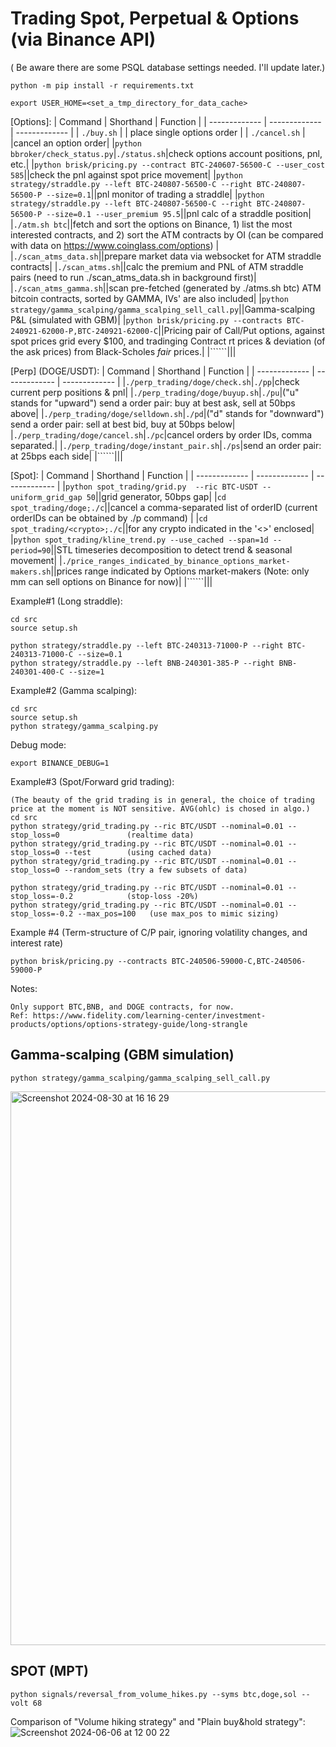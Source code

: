 # Trading Spot, Perpetual & Options (via Binance API)

( Be aware there are some PSQL database settings needed. I'll update later.)
```
python -m pip install -r requirements.txt

export USER_HOME=<set_a_tmp_directory_for_data_cache>
```

[Options]:
| Command  | Shorthand | Function |
| ------------- | ------------- | ------------- |
| ```./buy.sh```  |   | place single options order |
| ```./cancel.sh```  |  |cancel an option order|
|```python bbroker/check_status.py```|```./status.sh```|check options account positions, pnl, etc.|
|```python brisk/pricing.py --contract BTC-240607-56500-C --user_cost 585```||check the pnl against spot price movement|
|```python strategy/straddle.py --left BTC-240807-56500-C --right BTC-240807-56500-P --size=0.1```||pnl monitor of trading a straddle|
|```python strategy/straddle.py --left BTC-240807-56500-C --right BTC-240807-56500-P --size=0.1 --user_premium 95.5```||pnl calc of a straddle position|
|```./atm.sh btc```||fetch and sort the options on Binance, 1) list the most interested contracts, and 2) sort the ATM contracts by OI (can be compared with data on https://www.coinglass.com/options) |
|```./scan_atms_data.sh```||prepare market data via websocket for ATM straddle contracts|
|```./scan_atms.sh```||calc the premium and PNL of ATM straddle pairs (need to run ./scan_atms_data.sh in background first)|
|```./scan_atms_gamma.sh```||scan pre-fetched (generated by ./atms.sh btc) ATM bitcoin contracts, sorted by GAMMA, IVs' are also included|
|```python strategy/gamma_scalping/gamma_scalping_sell_call.py```||Gamma-scalping P&L (simulated with GBM)|
|```python brisk/pricing.py --contracts BTC-240921-62000-P,BTC-240921-62000-C```||Pricing pair of Call/Put options, against spot prices grid every $100, and tradinging Contract rt prices & deviation (of the ask prices) from Black-Scholes *fair* prices.|
|``````|||

[Perp]  (DOGE/USDT):
| Command  | Shorthand | Function |
| ------------- | ------------- | ------------- |
|```./perp_trading/doge/check.sh```|```./pp```|check current perp positions & pnl|
|```./perp_trading/doge/buyup.sh```|```./pu```|("u" stands for "upward") send a order pair: buy at best ask, sell at 50bps above|
|```./perp_trading/doge/selldown.sh```|```./pd```|("d" stands for "downward") send a order pair: sell at best bid, buy at 50bps below|
|```./perp_trading/doge/cancel.sh```|```./pc```|cancel orders by order IDs, comma separated.|
|```./perp_trading/doge/instant_pair.sh```|```./ps```|send an order pair: at 25bps each side|
|``````|||

[Spot]:
| Command  | Shorthand | Function |
| ------------- | ------------- | ------------- |
|```python spot_trading/grid.py  --ric BTC-USDT --uniform_grid_gap 50```||grid generator, 50bps gap|
|```cd spot_trading/doge;./c```||cancel a comma-separated list of orderID (current orderIDs can be obtained by ./p command) |
|```cd spot_trading/<crypto>;./c```||for any crypto indicated in the '<>' enclosed|
|```python spot_trading/kline_trend.py --use_cached --span=1d --period=90```||STL timeseries decomposition to detect trend & seasonal movement|
|```./price_ranges_indicated_by_binance_options_market-makers.sh```||prices range indicated by Options market-makers (Note: only mm can sell options on Binance for now)|
|``````|||

Example#1 (Long straddle):

```
cd src
source setup.sh

python strategy/straddle.py --left BTC-240313-71000-P --right BTC-240313-71000-C --size=0.1
python strategy/straddle.py --left BNB-240301-385-P --right BNB-240301-400-C --size=1
```

Example#2 (Gamma scalping):
```
cd src
source setup.sh
python strategy/gamma_scalping.py 
```

Debug mode:
```
export BINANCE_DEBUG=1
```

Example#3 (Spot/Forward grid trading):
```
(The beauty of the grid trading is in general, the choice of trading price at the moment is NOT sensitive. AVG(ohlc) is chosed in algo.)
cd src
python strategy/grid_trading.py --ric BTC/USDT --nominal=0.01 --stop_loss=0               (realtime data)
python strategy/grid_trading.py --ric BTC/USDT --nominal=0.01 --stop_loss=0 --test        (using cached data)
python strategy/grid_trading.py --ric BTC/USDT --nominal=0.01 --stop_loss=0 --random_sets (try a few subsets of data)

python strategy/grid_trading.py --ric BTC/USDT --nominal=0.01 --stop_loss=-0.2            (stop-loss -20%)
python strategy/grid_trading.py --ric BTC/USDT --nominal=0.01 --stop_loss=-0.2 --max_pos=100   (use max_pos to mimic sizing)
```

Example #4 (Term-structure of C/P pair, ignoring volatility changes, and interest rate)
```
python brisk/pricing.py --contracts BTC-240506-59000-C,BTC-240506-59000-P
```

Notes:
```
Only support BTC,BNB, and DOGE contracts, for now.
Ref: https://www.fidelity.com/learning-center/investment-products/options/options-strategy-guide/long-strangle
```

## Gamma-scalping (GBM simulation)
```
python strategy/gamma_scalping/gamma_scalping_sell_call.py
```
<img width="886" alt="Screenshot 2024-08-30 at 16 16 29" src="https://github.com/user-attachments/assets/b3261eec-cdca-4814-9108-7389e8370f47">


## SPOT (MPT)
```
python signals/reversal_from_volume_hikes.py --syms btc,doge,sol --volt 68
```
Comparison of "Volume hiking strategy" and "Plain buy&hold strategy":
![Screenshot 2024-06-06 at 12 00 22](https://github.com/aviatorBeijing/binance_options/assets/5878463/09cf9a0f-d916-448f-9c76-1a60296fdbcb)
